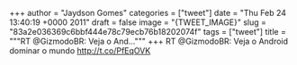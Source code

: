 
+++
author = "Jaydson Gomes"
categories = ["tweet"]
date = "Thu Feb 24 13:40:19 +0000 2011"
draft = false
image = "{TWEET_IMAGE}"
slug = "83a2e036369c6bbf444e78c79ecb76b18202074f"
tags = ["tweet"]
title = """RT @GizmodoBR: Veja o And..."""
+++
RT @GizmodoBR: Veja o Android dominar o mundo http://t.co/PfEqOVK
